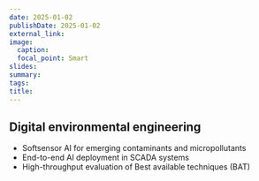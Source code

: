 ```yaml
---
date: 2025-01-02
publishDate: 2025-01-02
external_link:
image:
  caption: 
  focal_point: Smart
slides: 
summary: 
tags:
title: 
---
```

## Digital environmental engineering

-	Softsensor AI for emerging contaminants and micropollutants
-	End-to-end AI deployment in SCADA systems 
-	High-throughput evaluation of Best available techniques (BAT)
